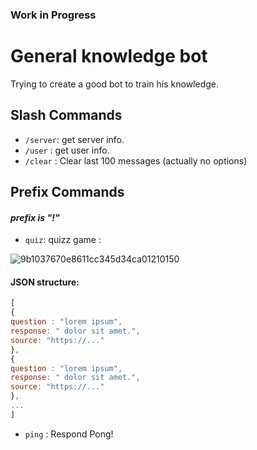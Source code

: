 ### Work in Progress

# General knowledge bot

Trying to create a good bot to train his knowledge.

## Slash Commands

- `/server`: get server info.
- `/user` : get user info.
- `/clear` : Clear last 100 messages (actually no options)

## Prefix Commands

#### _prefix is "!"_

- `quiz`: quizz game :

![9b1037670e8611cc345d34ca01210150](https://user-images.githubusercontent.com/82462804/160122864-f26b0058-563d-4f72-9479-0a31f3132337.png)

#### JSON structure:

```js
[
{
question : "lorem ipsum",
response: " dolor sit amet.",
source: "https://..."
},
{
question : "lorem ipsum",
response: " dolor sit amet.",
source: "https://..."
},
...
]
```

- `ping` : Respond Pong!
